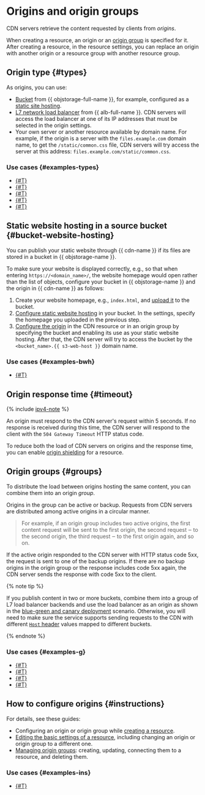 # Origins and origin groups

CDN servers retrieve the content requested by clients from _origins_. 

When creating a resource, an origin or an [origin group](#groups) is specified for it. After creating a resource, in the resource settings, you can replace an origin with another origin or a resource group with another resource group.


## Origin type {#types}

As origins, you can use:

* [Bucket](../../storage/concepts/bucket.md) from {{ objstorage-full-name }}, for example, configured as a [static site hosting](../../storage/concepts/hosting.md).
* [L7 network load balancer](../../application-load-balancer/concepts/application-load-balancer.md) from {{ alb-full-name }}. CDN servers will access the load balancer at one of its IP addresses that must be selected in the origin settings.
* Your own server or another resource available by domain name. For example, if the origin is a server with the `files.example.com` domain name, to get the `/static/common.css` file, CDN servers will try access the server at this address: `files.example.com/static/common.css`.


### Use cases {#examples-types}

* [{#T}](../tutorials/migrate-to-yc-cdn.md)
* [{#T}](../tutorials/prefetch.md)
* [{#T}](../tutorials/thumbor.md)
* [{#T}](../tutorials/blue-green-canary-deployment.md)
* [{#T}](../tutorials/protected-access-to-content/index.md)


## Static website hosting in a source bucket {#bucket-website-hosting}

You can publish your static website through {{ cdn-name }} if its files are stored in a bucket in {{ objstorage-name }}. 

To make sure your website is displayed correctly, e.g., so that when entering `https://<domain_name>/`, the website homepage would open rather than the list of objects, configure your bucket in {{ objstorage-name }} and the origin in {{ cdn-name }} as follows:

1. Create your website homepage, e.g., `index.html`, and [upload it](../../storage/operations/objects/upload.md) to the bucket.
1. [Configure static website hosting](../../storage/operations/hosting/setup.md#hosting) in your bucket. In the settings, specify the homepage you uploaded in the previous step.
1. [Configure the origin](#instructions) in the CDN resource or in an origin group by specifying the bucket and enabling its use as your static website hosting. After that, the CDN server will try to access the bucket by the `<bucket_name>.{{ s3-web-host }}` domain name.


### Use cases {#examples-bwh}

* [{#T}](../tutorials/protected-access-to-content/index.md)


## Origin response time {#timeout}

{% include [ipv4-note](../../_includes/cdn/ipv4-note.md) %}

An origin must respond to the CDN server's request within 5 seconds. If no response is received during this time, the CDN server will respond to the client with the `504 Gateway Timeout` HTTP status code.

To reduce both the load of CDN servers on origins and the response time, you can enable [origin shielding](origins-shielding.md) for a resource.


## Origin groups {#groups}

To distribute the load between origins hosting the same content, you can combine them into an origin _group_.

Origins in the group can be active or backup. Requests from CDN servers are distributed among active origins in a circular manner.

> For example, if an origin group includes two active origins, the first content request will be sent to the first origin, the second request ‒ to the second origin, the third request ‒ to the first origin again, and so on.

If the active origin responded to the CDN server with HTTP status code 5xx, the request is sent to one of the backup origins. If there are no backup origins in the origin group or the response includes code 5xx again, the CDN server sends the response with code 5xx to the client.

{% note tip %}

If you publish content in two or more buckets, combine them into a group of L7 load balancer backends and use the load balancer as an origin as shown in the [blue-green and canary deployment](../tutorials/blue-green-canary-deployment.md) scenario. Otherwise, you will need to make sure the service supports sending requests to the CDN with different [`Host` header](servers-to-origins-host.md) values mapped to different buckets.

{% endnote %}


### Use cases {#examples-g}

* [{#T}](../tutorials/thumbor.md)
* [{#T}](../tutorials/blue-green-canary-deployment.md)
* [{#T}](../tutorials/cdn-storage-integration.md)
* [{#T}](../tutorials/protected-access-to-content/terraform.md)


## How to configure origins {#instructions}

For details, see these guides:

* Configuring an origin or origin group while [creating a resource](../operations/resources/create-resource.md).
* [Editing the basic settings of a resource](../operations/resources/configure-basics.md), including changing an origin or origin group to a different one.
* [Managing origin groups](../operations/index.md#origin-groups): creating, updating, connecting them to a resource, and deleting them.


### Use cases {#examples-ins}

* [{#T}](../tutorials/cdn-storage-integration.md)